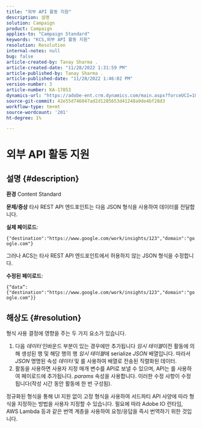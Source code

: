 ```yaml
---
title: "외부 API 활동 지원"
description: 설명
solution: Campaign
product: Campaign
applies-to: "Campaign Standard"
keywords: "KCS,외부 API 활동 지원"
resolution: Resolution
internal-notes: null
bug: false
article-created-by: Tanay Sharma .
article-created-date: "11/28/2022 1:31:59 PM"
article-published-by: Tanay Sharma .
article-published-date: "11/28/2022 1:46:02 PM"
version-number: 3
article-number: KA-17853
dynamics-url: "https://adobe-ent.crm.dynamics.com/main.aspx?forceUCI=1&pagetype=entityrecord&etn=knowledgearticle&id=ad079903-216f-ed11-9562-6045bd006239"
source-git-commit: 42e55d746047ad2d1285653d41248a9de4bf28d3
workflow-type: tm+mt
source-wordcount: '201'
ht-degree: 1%

---
```


# 외부 API 활동 지원

## 설명 {#description}

<b>환경</b>
Content Standard


<b>문제/증상</b>
타사 REST API 엔드포인트는 다음 JSON 형식을 사용하여 데이터를 전달합니다.

<b>실제 페이로드</b>:

`{"destination":"https://www.google.com/work/insights/123","domain":"google.com"}`



그러나 ACS는 타사 REST API 엔드포인트에서 허용하지 않는 JSON 형식을 수정합니다.

<b>수정된 페이로드</b>:

`{“data”:{"destination":"https://www.google.com/work/insights/123","domain":"google.com"}}`




## 해상도 {#resolution}




형식 사용 결정에 영향을 주는 두 가지 요소가 있습니다.

1. 다음 *데이터* 인바운드 부분이 있는 경우에만 추가됩니다 *임시 테이블*&#x200B;이전 활동에 의해 생성된 행 및 해당 행의 행 *임시 테이블*&#x200B;에 serialize *JSON* 배열입니다. 따라서 *JSON* 명명된 속성 *데이터* 및 를 사용하여 배열로 전송된 직렬화된 데이터.
2. 활동을 사용하면 사용자 지정 매개 변수를 API로 보낼 수 있으며, API는 를 사용하여 페이로드에 추가됩니다. *params* 속성을 사용합니다. 이러한 수정 사항이 수정됩니다(작성 시간 동안 활동에 한 번 구성됨).




정규화된 형식을 통해 UI 지원 없이 고정 형식을 사용하여 서드파티 API 사양에 따라 형식을 지정하는 방법을 사용자 지정할 수 있습니다. 필요에 따라 Adobe IO 런타임, AWS Lambda 등과 같은 번역 계층을 사용하여 요청/응답을 즉시 번역하기 위한 것입니다.
